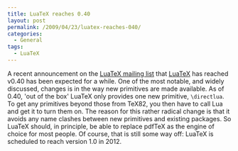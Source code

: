 ```yaml
---
title: LuaTeX reaches 0.40
layout: post
permalink: /2009/04/23/luatex-reaches-040/
categories:
  - General
tags:
  - LuaTeX
---
```

A recent announcement on the [LuaTeX mailing list](https://tug.org/pipermail/luatex/) that [LuaTeX](http://www.luatex.org) has reached v0.40 has been expected for a while. One of the most notable, and widely discussed, changes is in the way new primitives are made available. As of 0.40, 'out of the box' LuaTeX only provides one new primitive, `\directlua`. To get any primitives beyond those from TeX82, you then have to call Lua and get it to turn them on. The reason for this rather radical change is that it avoids any name clashes between new primitives and existing packages. So LuaTeX should, in principle, be able to replace pdfTeX as the engine of choice for most people. Of course, that is still some way off: LuaTeX is scheduled to reach version 1.0 in 2012.
